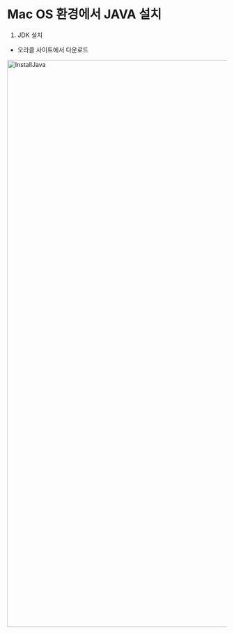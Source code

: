 # Mac OS 환경에서 JAVA 설치

1. JDK 설치
  - 오라클 사이트에서 다운로드
  <img width="1301" alt="InstallJava" src="https://user-images.githubusercontent.com/79196972/109389950-26ca3f80-7952-11eb-9537-5636c965c1b2.png">
